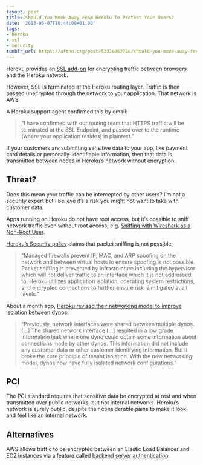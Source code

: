 ```yaml
---
layout: post
title: Should You Move Away From Heroku To Protect Your Users?
date: '2013-06-07T10:44:00+01:00'
tags:
- heroku
- ssl
- security
tumblr_url: https://aftnn.org/post/52370062780/should-you-move-away-from-heroku-to-protect-your
---
```

<p>Heroku provides an <a href="https://addons.heroku.com/ssl">SSL add-on</a> for encrypting traffic between browsers and the Heroku network.</p>

<p>However, SSL is terminated at the Heroku routing layer. Traffic is then passed unecrypted through the network to your application. That network is AWS.</p>

<p>A Heroku support agent confirmed this by email:</p>

<blockquote>
  <p>&ldquo;I have confirmed with our routing team that HTTPS traffic will be
  terminated at the SSL Endpoint, and passed over to the runtime (where
  your application resides) in plaintext.&rdquo;</p>
</blockquote>

<p>If your customers are submitting sensitive data to your app, like payment card details or personally-identifiable information, then that data is transmitted between nodes in Heroku&rsquo;s network without encryption.</p>

<h2>Threat?</h2>

<p>Does this mean your traffic can be intercepted by other users? I&rsquo;m not a security expert but I believe it&rsquo;s a risk you might not want to take with customer data.</p>

<p>Apps running on Heroku do not have root access, but it&rsquo;s possible to sniff network traffic even without root access, e.g. <a href="http://packetlife.net/blog/2010/mar/19/sniffing-wireshark-non-root-user/">Sniffing with Wireshark as a Non-Root User</a>.</p>

<p><a href="https://policy.heroku.com/security">Heroku&rsquo;s Security policy</a> claims that packet sniffing is not possible:</p>

<blockquote>
  <p>&ldquo;Managed firewalls prevent IP, MAC, and ARP spoofing on the network
  and between virtual hosts to ensure spoofing is not possible. Packet
  sniffing is prevented by infrastructure including the hypervisor which will
  not deliver traffic to an interface which it is not addressed to. Heroku
  utilizes application isolation, operating system restrictions, and
  encrypted connections to further ensure risk is mitigated at all levels.&rdquo;</p>
</blockquote>

<p>About a month ago, <a href="https://blog.heroku.com/archives/2013/5/2/new_dyno_networking_model">Heroku revised their networking model to improve isolation between dynos</a>:</p>

<blockquote>
  <p>&ldquo;Previously, network interfaces were shared between multiple dynos. [&hellip;]
  The shared network interface [&hellip;] resulted in a low grade information
  leak where one dyno could obtain some information about connections
  made by other dynos. This information did not include any customer
  data or other customer identifying information. But it broke the core
  principle of tenant isolation. With the new networking model, dynos now
  have fully isolated network configurations.&rdquo;</p>
</blockquote>

<h2>PCI</h2>

<p>The PCI standard requires that sensitive data be encrypted at rest and when transmitted over public networks, but not internal networks. Heroku&rsquo;s network is surely public, despite their considerable pains to make it look and feel like an internal network.</p>

<h2>Alternatives</h2>

<p>AWS allows traffic to be encrypted between an Elastic Load Balancer and EC2 instances via a feature called <a href="http://docs.aws.amazon.com/ElasticLoadBalancing/latest/DeveloperGuide/US_SettingUpLoadBalancerHTTPS.html">backend server authentication</a>.</p>
